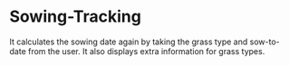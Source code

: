 # Sowing-Tracking
It calculates the sowing date again by taking the grass type and sow-to-date from the user. It also displays extra information for grass types.
